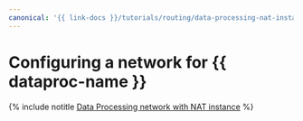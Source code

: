 ```yaml
---
canonical: '{{ link-docs }}/tutorials/routing/data-processing-nat-instance'
---
```


# Configuring a network for {{ dataproc-name }}

{% include notitle [Data Processing network with NAT instance](../../_tutorials/routing/data-processing-nat-instance.md) %}
